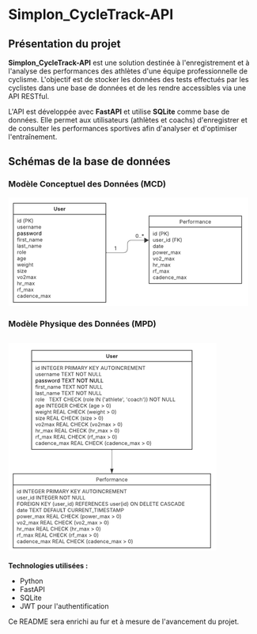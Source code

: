 # Simplon_CycleTrack-API

## Présentation du projet

**Simplon_CycleTrack-API** est une solution destinée à l'enregistrement et à l'analyse des performances des athlètes d'une équipe professionnelle de cyclisme. L'objectif est de stocker les données des tests effectués par les cyclistes dans une base de données et de les rendre accessibles via une API RESTful.

L'API est développée avec **FastAPI** et utilise **SQLite** comme base de données. Elle permet aux utilisateurs (athlètes et coachs) d'enregistrer et de consulter les performances sportives afin d'analyser et d'optimiser l'entraînement.

## Schémas de la base de données

### Modèle Conceptuel des Données (MCD)

![Modèle Conceptuel des Données](media/MLD.png)

### Modèle Physique des Données (MPD)

![Modèle Logique des Données](media/MPD.png)
---
**Technologies utilisées :**
- Python
- FastAPI
- SQLite
- JWT pour l'authentification

Ce README sera enrichi au fur et à mesure de l'avancement du projet.

